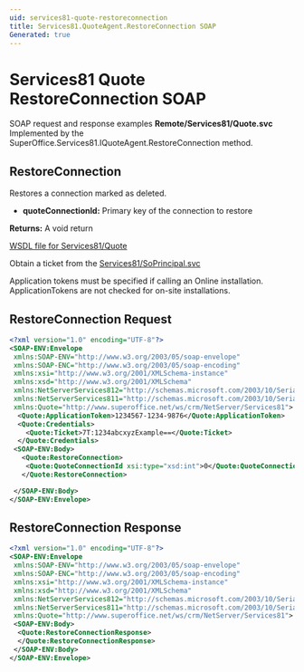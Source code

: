 ```yaml
---
uid: services81-quote-restoreconnection
title: Services81.QuoteAgent.RestoreConnection SOAP
Generated: true
---
```


# Services81 Quote RestoreConnection SOAP

SOAP request and response examples **Remote/Services81/Quote.svc**
Implemented by the <see cref="M:SuperOffice.Services81.IQuoteAgent.RestoreConnection">SuperOffice.Services81.IQuoteAgent.RestoreConnection</see> method.

## RestoreConnection

Restores a connection marked as deleted.

* **quoteConnectionId:** Primary key of the connection to restore

**Returns:** A void return


[WSDL file for Services81/Quote](../Services81-Quote.md)

Obtain a ticket from the [Services81/SoPrincipal.svc](../SoPrincipal/index.md)

Application tokens must be specified if calling an Online installation. ApplicationTokens are not checked for on-site installations.

## RestoreConnection Request

```xml
<?xml version="1.0" encoding="UTF-8"?>
<SOAP-ENV:Envelope
 xmlns:SOAP-ENV="http://www.w3.org/2003/05/soap-envelope"
 xmlns:SOAP-ENC="http://www.w3.org/2003/05/soap-encoding"
 xmlns:xsi="http://www.w3.org/2001/XMLSchema-instance"
 xmlns:xsd="http://www.w3.org/2001/XMLSchema"
 xmlns:NetServerServices812="http://schemas.microsoft.com/2003/10/Serialization/Arrays"
 xmlns:NetServerServices811="http://schemas.microsoft.com/2003/10/Serialization/"
 xmlns:Quote="http://www.superoffice.net/ws/crm/NetServer/Services81">
  <Quote:ApplicationToken>1234567-1234-9876</Quote:ApplicationToken>
  <Quote:Credentials>
    <Quote:Ticket>7T:1234abcxyzExample==</Quote:Ticket>
  </Quote:Credentials>
 <SOAP-ENV:Body>
   <Quote:RestoreConnection>
    <Quote:QuoteConnectionId xsi:type="xsd:int">0</Quote:QuoteConnectionId>
   </Quote:RestoreConnection>

 </SOAP-ENV:Body>
</SOAP-ENV:Envelope>

```


## RestoreConnection Response

```xml
<?xml version="1.0" encoding="UTF-8"?>
<SOAP-ENV:Envelope
 xmlns:SOAP-ENV="http://www.w3.org/2003/05/soap-envelope"
 xmlns:SOAP-ENC="http://www.w3.org/2003/05/soap-encoding"
 xmlns:xsi="http://www.w3.org/2001/XMLSchema-instance"
 xmlns:xsd="http://www.w3.org/2001/XMLSchema"
 xmlns:NetServerServices812="http://schemas.microsoft.com/2003/10/Serialization/Arrays"
 xmlns:NetServerServices811="http://schemas.microsoft.com/2003/10/Serialization/"
 xmlns:Quote="http://www.superoffice.net/ws/crm/NetServer/Services81">
 <SOAP-ENV:Body>
  <Quote:RestoreConnectionResponse>
  </Quote:RestoreConnectionResponse>
 </SOAP-ENV:Body>
</SOAP-ENV:Envelope>

```

